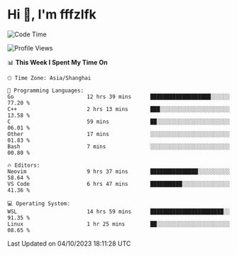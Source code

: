 # Hi 👋, I'm fffzlfk

<!--START_SECTION:waka-->
![Code Time](http://img.shields.io/badge/Code%20Time-467%20hrs%2035%20mins-blue)

![Profile Views](http://img.shields.io/badge/Profile%20Views-0-blue)

📊 **This Week I Spent My Time On** 

```text
🕑︎ Time Zone: Asia/Shanghai

💬 Programming Languages: 
Go                       12 hrs 39 mins      ███████████████████░░░░░░   77.20 % 
C++                      2 hrs 13 mins       ███░░░░░░░░░░░░░░░░░░░░░░   13.58 % 
C                        59 mins             ██░░░░░░░░░░░░░░░░░░░░░░░   06.01 % 
Other                    17 mins             ░░░░░░░░░░░░░░░░░░░░░░░░░   01.83 % 
Bash                     7 mins              ░░░░░░░░░░░░░░░░░░░░░░░░░   00.80 % 

🔥 Editors: 
Neovim                   9 hrs 37 mins       ███████████████░░░░░░░░░░   58.64 % 
VS Code                  6 hrs 47 mins       ██████████░░░░░░░░░░░░░░░   41.36 % 

💻 Operating System: 
WSL                      14 hrs 59 mins      ███████████████████████░░   91.35 % 
Linux                    1 hr 25 mins        ██░░░░░░░░░░░░░░░░░░░░░░░   08.65 % 
```


 Last Updated on 04/10/2023 18:11:28 UTC
<!--END_SECTION:waka-->
